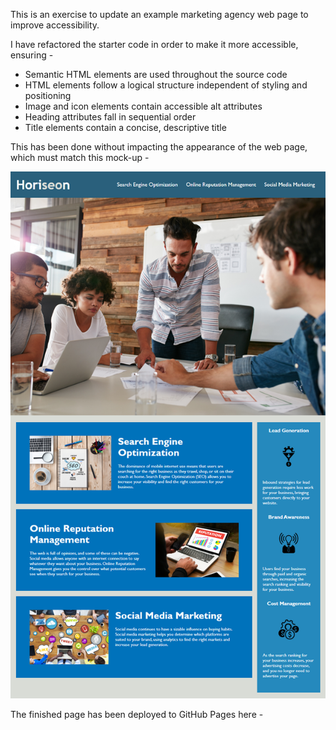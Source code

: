 This is an exercise to update an example marketing agency web page to improve accessibility.

I have refactored the starter code in order to make it more accessible, ensuring -  

- Semantic HTML elements are used throughout the source code
- HTML elements follow a logical structure independent of styling and positioning
- Image and icon elements contain accessible alt attributes
- Heading attributes fall in sequential order
- Title elements contain a concise, descriptive title

This has been done without impacting the appearance of the web page, which must match this mock-up - 

![A mock up showing how the web page should look](assets/images/mock-up.png)

The finished page has been deployed to GitHub Pages here -
